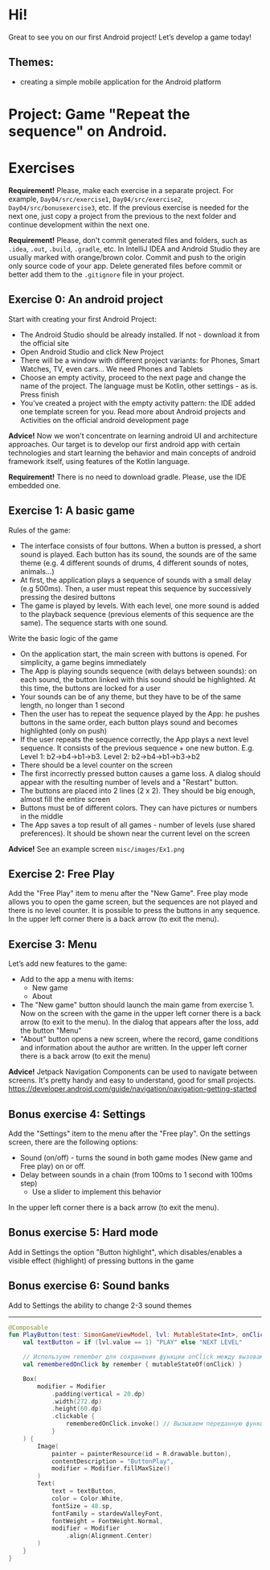 # Hi!  

Great to see you on our first Android project! Let’s develop a game today!

## Themes:
- creating a simple mobile application for the Android platform

# Project: Game "Repeat the sequence" on Android.

# Exercises

**Requirement!** Please, make each exercise in a separate project. For example, `Day04/src/exercise1`, `Day04/src/exercise2`, `Day04/src/bonusexercise3`, etc. If the previous exercise is needed for the next one, just copy a project from the previous to the next folder and continue development within the next one.

**Requirement!** Please, don't commit generated files and folders, such as `.idea`, `.out`, `.build`, `.gradle`, etc. In IntelliJ IDEA and Android Studio they are usually marked with orange/brown color. Commit and push to the origin only source code of your app. Delete generated files before commit or better add them to the `.gitignore` file in your project.

## Exercise 0: An android project
Start with creating your first Android Project:
- The Android Studio should be already installed. If not - download it from the official site
- Open Android Studio and click New Project
- There will be a window with different project variants: for Phones, Smart Watches, TV, even cars... We need Phones and Tablets
- Choose an empty activity, proceed to the next page and change the name of the project. The language must be Kotlin, other settings - as is. Press finish
- You've created a project with the empty activity pattern: the IDE added one template screen for you. Read more about Android projects and Activities on the official android development page

**Advice!** Now we won't concentrate on learning android UI and architecture approaches. Our target is to develop our first android app with certain technologies and start learning the behavior and main concepts of android framework itself, using features of the Kotlin language.

**Requirement!** There is no need to download gradle. Please, use the IDE embedded one.

## Exercise 1: A basic game

Rules of the game:
- The interface consists of four buttons. When a button is pressed, a short sound is played. Each button has its sound, the sounds are of the same theme (e.g. 4 different sounds of drums, 4 different sounds of notes, animals...)
- At first, the application plays a sequence of sounds with a small delay (e.g 500ms). Then, a user must repeat this sequence by successively pressing the desired buttons
- The game is played by levels. With each level, one more sound is added to the playback sequence (previous elements of this sequence are the same). The sequence starts with one sound.

Write the basic logic of the game
- On the application start, the main screen with buttons is opened. For simplicity, a game begins immediately
- The App is playing sounds sequence (with delays between sounds): on each sound, the button linked with this sound should be highlighted. At this time, the buttons are locked for a user
- Your sounds can be of any theme, but they have to be of the same length, no longer than 1 second
- Then the user has to repeat the sequence played by the App: he pushes buttons in the same order, each button plays sound and becomes highlighted (only on push)
- If the user repeats the sequence correctly, the App plays a next level sequence. It consists of the previous sequence + one new button. E.g. Level 1: b2->b4->b1->b3. Level 2: b2->b4->b1->b3->b2 
- There should be a level counter on the screen
- The first incorrectly pressed button causes a game loss. A dialog should appear with the resulting number of levels and a "Restart" button.
- The buttons are placed into 2 lines (2 x 2). They should be big enough, almost fill the entire screen
- Buttons must be of different colors. They can have pictures or numbers in the middle
- The App saves a top result of all games - number of levels (use shared preferences). It should be shown near the current level on the screen

**Advice!** See an example screen `misc/images/Ex1.png`

## Exercise 2: Free Play
Add the "Free Play" item to menu after the "New Game". Free play mode allows you to open the game screen, but the sequences are not played and there is no level counter. It is possible to press the buttons in any sequence. In the upper left corner there is a back arrow (to exit the menu).

## Exercise 3: Menu
Let’s add new features to the game:
- Add to the app a menu with items:
  - New game
  - About
- The "New game" button should launch the main game from exercise 1. Now on the screen with the game in the upper left corner there is a back arrow (to exit to the menu). In the dialog that appears after the loss, add the button "Menu"
- "About" button opens a new screen, where the record, game conditions and information about the author are written. In the upper left corner there is a back arrow (to exit the menu)

**Advice!** Jetpack Navigation Components can be used to navigate between screens. It's pretty handy and easy to understand, good for small projects. https://developer.android.com/guide/navigation/navigation-getting-started

## Bonus exercise 4: Settings
Add the "Settings" item to the menu after the "Free play". On the settings screen, there are the following options:
  - Sound (on/off) - turns the sound in both game modes (New game and Free play) on or off.
  - Delay between sounds in a chain (from 100ms to 1 second with 100ms step)
    - Use a slider to implement this behavior  

In the upper left corner there is a back arrow (to exit the menu).

## Bonus exercise 5: Hard mode
Add in Settings the option "Button highlight", which disables/enables a visible effect (highlight) of pressing buttons in the game

## Bonus exercise 6: Sound banks
Add to Settings the ability to change 2-3 sound themes

-----------
```kotlin
@Composable
fun PlayButton(test: SimonGameViewModel, lvl: MutableState<Int>, onClick: () -> Unit) {
    val textButton = if (lvl.value == 1) "PLAY" else "NEXT LEVEL"

    // Используем remember для сохранения функции onClick между вызовами Composable
    val rememberedOnClick by remember { mutableStateOf(onClick) }

    Box(
        modifier = Modifier
            .padding(vertical = 20.dp)
            .width(272.dp)
            .height(60.dp)
            .clickable {
                rememberedOnClick.invoke() // Вызываем переданную функцию по нажатию
            }
    ) {
        Image(
            painter = painterResource(id = R.drawable.button),
            contentDescription = "ButtonPlay",
            modifier = Modifier.fillMaxSize()
        )
        Text(
            text = textButton,
            color = Color.White,
            fontSize = 48.sp,
            fontFamily = stardewValleyFont,
            fontWeight = FontWeight.Normal,
            modifier = Modifier
                .align(Alignment.Center)
        )
    }
}
```

